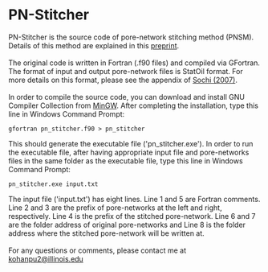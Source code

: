 # PN-Stitcher
PN-Stitcher is the source code of pore-network stitching method (PNSM). Details of this method are explained in this [preprint](https://arxiv.org/pdf/2004.01523.pdf).
<br/><br/>
The original code is written in Fortran (.f90 files) and compiled via GFortran.
The format of input and output pore-network files is StatOil format. For more details on this format, please see the appendix of [Sochi (2007)](https://arxiv.org/pdf/1011.0760.pdf).
<br/><br/>
In order to compile the source code, you can download and install GNU Compiler Collection from [MinGW](http://www.mingw.org/). After completing the installation, type this line in Windows Command Prompt:
```
gfortran pn_stitcher.f90 > pn_stitcher
```
This should generate the executable file ('pn_stitcher.exe'). In order to run the executable file, after having appropriate input file and pore-networks files in the same folder as the executable file, type this line in Windows Command Prompt:
```
pn_stitcher.exe input.txt
```
The input file ('input.txt') has eight lines. Line 1 and 5 are Fortran comments. Line 2 and 3 are the prefix of pore-networks at the left and right, respectively. Line 4 is the prefix of the stitched pore-network. Line 6 and 7 are the folder address of original pore-networks and Line 8 is the folder address where the stitched pore-network will be written at.
<br/><br/>
For any questions or comments, please contact me at [kohanpu2@illinois.edu](kohanpu2@illinois.edu)
